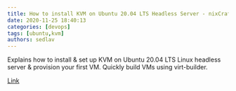 ```yaml
---
title: How to install KVM on Ubuntu 20.04 LTS Headless Server - nixCraft
date: 2020-11-25 18:40:13
categories: [devops]
tags: [ubuntu,kvm]
authors: sedlav
---
```


Explains how to install & set up KVM on Ubuntu 20.04 LTS Linux headless server & provision your first VM. Quickly build VMs using virt-builder.

[Link](https://www.cyberciti.biz/faq/how-to-install-kvm-on-ubuntu-20-04-lts-headless-server/)
